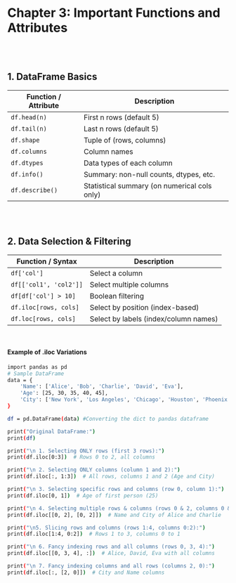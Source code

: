 #
# Chapter 3: Important Functions and Attributes

<br>
<br>

## 1. DataFrame Basics

| Function / Attribute | Description                            |
| -------------------- | -------------------------------------- |
| `df.head(n)`         | First n rows (default 5)               |
| `df.tail(n)`         | Last n rows (default 5)                |
| `df.shape`           | Tuple of (rows, columns)               |
| `df.columns`         | Column names                           |
| `df.dtypes`          | Data types of each column              |
| `df.info()`          | Summary: non-null counts, dtypes, etc. |
| `df.describe()`      | Statistical summary (on numerical cols only)   |


<br>
<br>

## 2. Data Selection & Filtering
| Function / Syntax       | Description                           |
| ----------------------- | ------------------------------------- |
| `df['col']`             | Select a column                       |
| `df[['col1', 'col2']]`  | Select multiple columns               |
| `df[df['col'] > 10]`    | Boolean filtering                     |
| `df.iloc[rows, cols]`   | Select by position (index-based)      |
| `df.loc[rows, cols]`    | Select by labels (index/column names) |
<br>

#### Example of .iloc Variations
```bash
import pandas as pd
# Sample DataFrame
data = {
    'Name': ['Alice', 'Bob', 'Charlie', 'David', 'Eva'],
    'Age': [25, 30, 35, 40, 45],
    'City': ['New York', 'Los Angeles', 'Chicago', 'Houston', 'Phoenix']
}

df = pd.DataFrame(data) #Converting the dict to pandas dataframe

print("Original DataFrame:")
print(df)

print("\n 1. Selecting ONLY rows (first 3 rows):")
print(df.iloc[0:3])  # Rows 0 to 2, all columns

print("\n 2. Selecting ONLY columns (column 1 and 2):")
print(df.iloc[:, 1:3])  # All rows, columns 1 and 2 (Age and City)

print("\n 3. Selecting specific rows and columns (row 0, column 1):")
print(df.iloc[0, 1])  # Age of first person (25)

print("\n 4. Selecting multiple rows & columns (rows 0 & 2, columns 0 & 2):")
print(df.iloc[[0, 2], [0, 2]])  # Name and City of Alice and Charlie

print("\n5. Slicing rows and columns (rows 1:4, columns 0:2):")
print(df.iloc[1:4, 0:2])  # Rows 1 to 3, columns 0 to 1

print("\n 6. Fancy indexing rows and all columns (rows 0, 3, 4):")
print(df.iloc[[0, 3, 4], :])  # Alice, David, Eva with all columns

print("\n 7. Fancy indexing columns and all rows (columns 2, 0):")
print(df.iloc[:, [2, 0]])  # City and Name columns
```


<br>
<br>






